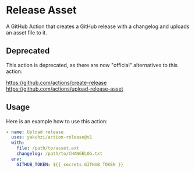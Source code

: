 # Release Asset

A GitHub Action that creates a GitHub release with a changelog and uploads an asset file to it.

## Deprecated
This action is deprecated, as there are now "official" alternatives to this action:  

https://github.com/actions/create-release  
https://github.com/actions/upload-release-asset

## Usage
Here is an example how to use this action:

```yaml  
- name: Upload release
  uses: yakuhzi/action-release@v1
  with:
    file: /path/to/asset.ext
    changelog: /path/to/CHANGELOG.txt
  env:
    GITHUB_TOKEN: ${{ secrets.GITHUB_TOKEN }}
```
